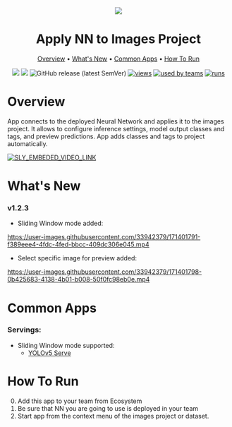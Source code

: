 <div align="center" markdown>
<img src="https://i.imgur.com/sZHxHEW.png"/>


# Apply NN to Images Project


<p align="center">
  <a href="#Overview">Overview</a> •
  <a href="#whats-new">What's New</a> •
  <a href="#common-apps">Common Apps</a> •
  <a href="#How-To-Run">How To Run</a>
</p>

[![](https://img.shields.io/badge/supervisely-ecosystem-brightgreen)](https://ecosystem.supervise.ly/apps/supervisely-ecosystem/nn-image-labeling/project-dataset)
[![](https://img.shields.io/badge/slack-chat-green.svg?logo=slack)](https://supervise.ly/slack)
![GitHub release (latest SemVer)](https://img.shields.io/github/v/release/supervisely-ecosystem/nn-image-labeling)
[![views](https://app.supervise.ly/public/api/v3/ecosystem.counters?repo=supervisely-ecosystem/nn-image-labeling/project-dataset&counter=views&label=views)](https://supervise.ly)
[![used by teams](https://app.supervise.ly/public/api/v3/ecosystem.counters?repo=supervisely-ecosystem/nn-image-labeling/project-dataset&counter=downloads&label=used%20by%20teams)](https://supervise.ly)
[![runs](https://app.supervise.ly/public/api/v3/ecosystem.counters?repo=supervisely-ecosystem/nn-image-labeling/project-dataset&counter=runs&label=runs&123)](https://supervise.ly)

</div>

# Overview

App connects to the deployed Neural Network and applies it to the images project. It allows to configure inference settings, model output classes and tags, and preview predictions. App adds classes and tags to project automatically.

<a data-key="sly-embeded-video-link" href="https://youtu.be/DUQgr_SLVR4" data-video-code="DUQgr_SLVR4">
    <img src="https://i.imgur.com/Edy7B1H.png" alt="SLY_EMBEDED_VIDEO_LINK"  style="max-width:50%;">
</a>


# What's New

### v1.2.3

- Sliding Window mode added:

https://user-images.githubusercontent.com/33942379/171401791-f389eee4-4fdc-4fed-bbcc-409dc306e045.mp4


- Select specific image for preview added:

https://user-images.githubusercontent.com/33942379/171401798-0b425683-4138-4b01-b008-50f0fc98eb0e.mp4






# Common Apps
### Servings:

- Sliding Window mode supported:
  - [YOLOv5 Serve](https://ecosystem.supervise.ly/apps/supervisely-ecosystem/yolov5/supervisely/serve)


# How To Run

0. Add this app to your team from Ecosystem
1. Be sure that NN you are going to use is deployed in your team
2. Start app from the context menu of the images project or dataset. 

